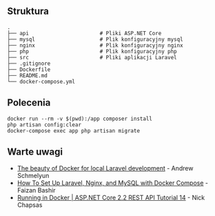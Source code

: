 ## Struktura
    .
    ├── api                       # Pliki ASP.NET Core
    ├── mysql                     # Plik konfiguracyjny mysql
    ├── nginx                     # Plik konfiguracyjny nginx
    ├── php                       # Plik konfiguracyjny php
    ├── src                       # Pliki aplikacji Laravel
    ├── .gitignore
    ├── Dockerfile
    ├── README.md
    └── docker-compose.yml

## Polecenia 

```
docker run --rm -v $(pwd):/app composer install
php artisan config:clear
docker-compose exec app php artisan migrate
```

## Warte uwagi
* [The beauty of Docker for local Laravel development](https://dev.to/aschmelyun/the-beauty-of-docker-for-local-laravel-development-13c0?fbclid=IwAR2QfJg5qrXJfq4bBjBxltZUU1i1K6DyOIw3oFbRmAvVXXDd5u1_0E1fYQk) - Andrew Schmelyun
* [How To Set Up Laravel, Nginx, and MySQL with Docker Compose](https://www.digitalocean.com/community/tutorials/how-to-set-up-laravel-nginx-and-mysql-with-docker-compose) - Faizan Bashir
* [Running in Docker | ASP.NET Core 2.2 REST API Tutorial 14](https://www.youtube.com/watch?v=fAtfVu569CY) - Nick Chapsas
